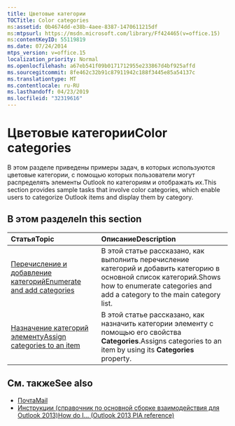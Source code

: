 ```yaml
---
title: Цветовые категории
TOCTitle: Color categories
ms:assetid: 0b4674dd-e38b-4aee-8387-1470611215df
ms:mtpsurl: https://msdn.microsoft.com/library/Ff424465(v=office.15)
ms:contentKeyID: 55119819
ms.date: 07/24/2014
mtps_version: v=office.15
localization_priority: Normal
ms.openlocfilehash: a67eb541f09b0171712955e233867d4bf925affd
ms.sourcegitcommit: 8fe462c32b91c87911942c188f3445e85a54137c
ms.translationtype: MT
ms.contentlocale: ru-RU
ms.lasthandoff: 04/23/2019
ms.locfileid: "32319616"
---
```

# <a name="color-categories"></a><span data-ttu-id="84af7-102">Цветовые категории</span><span class="sxs-lookup"><span data-stu-id="84af7-102">Color categories</span></span>

<span data-ttu-id="84af7-103">В этом разделе приведены примеры задач, в которых используются цветовые категории, с помощью которых пользователи могут распределять элементы Outlook по категориям и отображать их.</span><span class="sxs-lookup"><span data-stu-id="84af7-103">This section provides sample tasks that involve color categories, which enable users to categorize Outlook items and display them by category.</span></span>

## <a name="in-this-section"></a><span data-ttu-id="84af7-104">В этом разделе</span><span class="sxs-lookup"><span data-stu-id="84af7-104">In this section</span></span>

|<span data-ttu-id="84af7-105">Статья</span><span class="sxs-lookup"><span data-stu-id="84af7-105">Topic</span></span>|<span data-ttu-id="84af7-106">Описание</span><span class="sxs-lookup"><span data-stu-id="84af7-106">Description</span></span>|
|:----|:----------|
|[<span data-ttu-id="84af7-107">Перечисление и добавление категорий</span><span class="sxs-lookup"><span data-stu-id="84af7-107">Enumerate and add categories</span></span>](how-to-enumerate-and-add-categories.md)  |<span data-ttu-id="84af7-108">В этой статье рассказано, как выполнить перечисление категорий и добавить категорию в основной список категорий.</span><span class="sxs-lookup"><span data-stu-id="84af7-108">Shows how to enumerate categories and add a category to the main category list.</span></span>|
|[<span data-ttu-id="84af7-109">Назначение категорий элементу</span><span class="sxs-lookup"><span data-stu-id="84af7-109">Assign categories to an item</span></span>](how-to-assign-categories-to-an-item.md)  |<span data-ttu-id="84af7-110">В этой статье рассказано, как назначить категории элементу с помощью его свойства **Categories**.</span><span class="sxs-lookup"><span data-stu-id="84af7-110">Assigns categories to an item by using its **Categories** property.</span></span>|

## <a name="see-also"></a><span data-ttu-id="84af7-111">См. также</span><span class="sxs-lookup"><span data-stu-id="84af7-111">See also</span></span>

- [<span data-ttu-id="84af7-112">Почта</span><span class="sxs-lookup"><span data-stu-id="84af7-112">Mail</span></span>](mail.md)
- [<span data-ttu-id="84af7-113">Инструкции (справочник по основной сборке взаимодействия для Outlook 2013)</span><span class="sxs-lookup"><span data-stu-id="84af7-113">How do I... (Outlook 2013 PIA reference)</span></span>](how-do-i-outlook-2013-pia-reference.md)

